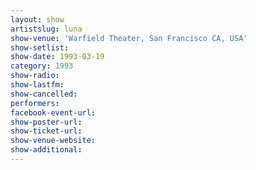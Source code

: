 ```yaml
---
layout: show
artistslug: luna
show-venue: 'Warfield Theater, San Francisco CA, USA'
show-setlist: 
show-date: 1993-03-19
category: 1993
show-radio: 
show-lastfm: 
show-cancelled: 
performers: 
facebook-event-url: 
show-poster-url: 
show-ticket-url: 
show-venue-website: 
show-additional: 
---
```


